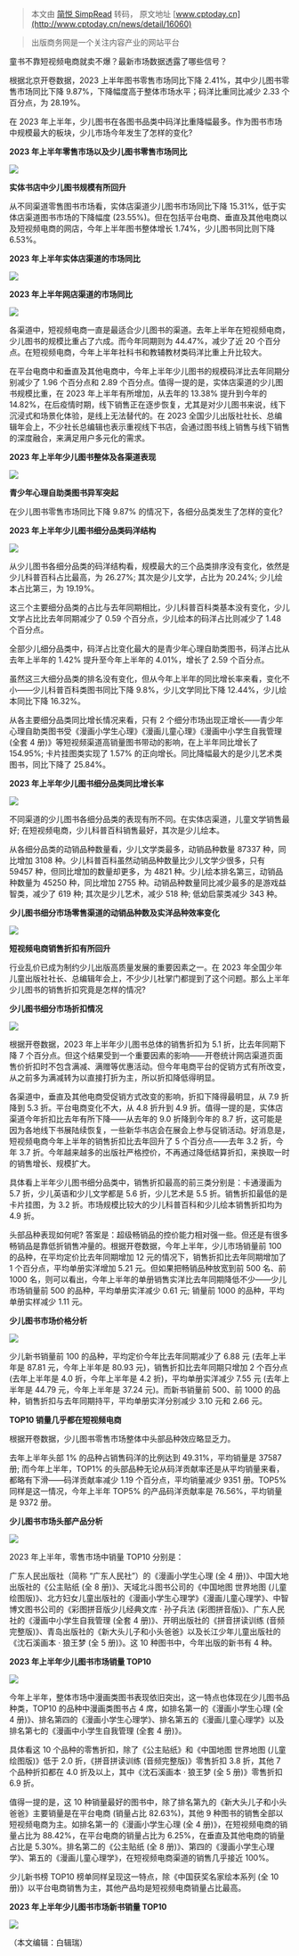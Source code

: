 > 本文由 [简悦 SimpRead](http://ksria.com/simpread/) 转码， 原文地址 [www.cptoday.cn](http://www.cptoday.cn/news/detail/16060)

> 出版商务网是一个关注内容产业的网站平台

童书不靠短视频电商就卖不爆？最新市场数据透露了哪些信号？

根据北京开卷数据，2023 上半年图书零售市场同比下降 2.41%，其中少儿图书零售市场同比下降 9.87%，下降幅度高于整体市场水平；码洋比重同比减少 2.33 个百分点，为 28.19%。

在 2023 年上半年，少儿图书在各图书品类中码洋比重降幅最多。作为图书市场中规模最大的板块，少儿市场今年发生了怎样的变化?

**2023 年上半年零售市场以及少儿图书零售市场同比**

![](http://www.cptoday.cn/articlefile/1691494269857075824.png)

**实体书店中少儿图书规模有所回升**

从不同渠道零售图书市场看，实体店渠道少儿图书市场同比下降 15.31%，低于实体店渠道图书市场的下降幅度 (23.55%)。但在包括平台电商、垂直及其他电商以及短视频电商的网店，今年上半年图书整体增长 1.74%，少儿图书同比则下降 6.53%。

**2023 年上半年实体店渠道的市场同比**

![](http://www.cptoday.cn/articlefile/1691494269874088949.png)

**2023 年上半年网店渠道的市场同比**

![](http://www.cptoday.cn/articlefile/1691494269882076758.png)

各渠道中，短视频电商一直是最适合少儿图书的渠道。去年上半年在短视频电商，少儿图书的规模比重占了六成。而今年同期则为 44.47%，减少了近 20 个百分点。在短视频电商，今年上半年社科书和教辅教材类码洋比重上升比较大。

在平台电商中和垂直及其他电商中，今年上半年少儿图书的规模码洋比去年同期分别减少了 1.96 个百分点和 2.89 个百分点。值得一提的是，实体店渠道的少儿图书规模比重，在 2023 年上半年有所增加，从去年的 13.38% 提升到今年的 14.82%，在后疫情时期，线下销售正在逐步恢复，尤其是对少儿图书来说，线下沉浸式和场景化体验，是线上无法替代的。在 2023 全国少儿出版社社长、总编辑年会上，不少社长总编辑也表示重视线下书店，会通过图书线上销售与线下销售的深度融合，来满足用户多元化的需求。

**2023 年上半年少儿图书整体及各渠道表现**

![](http://www.cptoday.cn/articlefile/1691494269890049468.png)

**青少年心理自助类图书异军突起**

在少儿图书零售市场同比下降 9.87% 的情况下，各细分品类发生了怎样的变化?

**2023 年上半年少儿图书细分品类码洋结构**

![](http://www.cptoday.cn/articlefile/1691494269904009896.jpg)

从少儿图书各细分品类的码洋结构看，规模最大的三个品类排序没有变化，依然是少儿科普百科占比最高，为 26.27%; 其次是少儿文学，占比为 20.24%; 少儿绘本占比第三，为 19.19%。

这三个主要细分品类的占比与去年同期相比，少儿科普百科类基本没有变化，少儿文学占比比去年同期减少了 0.59 个百分点，少儿绘本的码洋占比则减少了 1.48 个百分点。

全部少儿细分品类中，码洋占比变化最大的是青少年心理自助类图书，码洋占比从去年上半年的 1.42% 提升至今年上半年的 4.01%，增长了 2.59 个百分点。

虽然这三大细分品类的排名没有变化，但从今年上半年的同比增长率来看，变化不小——少儿科普百科类图书同比下降 9.8%，少儿文学同比下降 12.44%，少儿绘本同比下降 16.32%。

从各主要细分品类同比增长情况来看，只有 2 个细分市场出现正增长——青少年心理自助类图书受《漫画小学生心理》《漫画儿童心理》《漫画中小学生自我管理 (全套 4 册)》等短视频渠道高销量图书带动的影响，在上半年同比增长了 154.95%; 卡片挂图类实现了 1.57% 的正向增长。同比降幅最大的是少儿艺术类图书，同比下降了 25.84%。

**2023 年上半年少儿图书细分品类同比增长率**

![](http://www.cptoday.cn/articlefile/1691494269912020997.png)

不同渠道的少儿图书各细分品类的表现有所不同。在实体店渠道，儿童文学销售最好; 在短视频电商，少儿科普百科销售最好，其次是少儿绘本。

从各细分品类的动销品种数量看，少儿文学类最多，动销品种数量 87337 种，同比增加 3108 种。少儿科普百科虽然动销品种数量比少儿文学少很多，只有 59457 种，但同比增加的数量却更多，为 4821 种。少儿绘本排名第三，动销品种数量为 45250 种，同比增加 2755 种。动销品种数量同比减少最多的是游戏益智类，减少了 619 种; 其次是少儿艺术，减少 518 种; 低幼启蒙类减少 343 种。

**少儿图书细分市场零售渠道的动销品种数及实洋品种效率变化**

![](http://www.cptoday.cn/articlefile/1691494269924098315.png)

**短视频电商销售折扣有所回升**

行业乱价已成为制约少儿出版高质量发展的重要因素之一。在 2023 年全国少年儿童出版社社长、总编辑年会上，不少少儿社掌门都提到了这个问题。那么上半年少儿图书的销售折扣究竟是怎样的情况?

**少儿图书细分市场折扣情况**

![](http://www.cptoday.cn/articlefile/1691494269943057448.png)

根据开卷数据，2023 年上半年少儿图书总体的销售折扣为 5.1 折，比去年同期下降 7 个百分点。但这个结果受到一个重要因素的影响——开卷统计网店渠道页面售价折扣时不包含满减、满赠等优惠活动。但今年电商平台的促销方式有所改变，从之前多为满减转为以直接打折为主，所以折扣降低得明显。

各渠道中，垂直及其他电商受促销方式改变的影响，折扣下降得最明显，从 7.9 折降到 5.3 折。平台电商变化不大，从 4.8 折升到 4.9 折。值得一提的是，实体店渠道今年折扣比去年有所下降——从去年的 9.0 折降到今年的 8.7 折，这可能是因为各地线下书展陆续恢复，一些新华书店会在展会上参与促销活动。好消息是，短视频电商今年上半年的销售折扣比去年回升了 5 个百分点——去年 3.2 折，今年 3.7 折。今年越来越多的出版社严格控价，不再通过降低结算折扣，来换取一时的销售增长、规模扩大。

具体看上半年少儿图书细分品类中，销售折扣最高的前三类分别是：卡通漫画为 5.7 折，少儿英语和少儿文学都是 5.6 折，少儿艺术是 5.5 折。销售折扣最低的是卡片挂图，为 3.2 折。市场规模比较大的少儿科普百科和少儿绘本销售折扣均为 4.9 折。

头部品种表现如何呢? 答案是：超级畅销品的控价能力相对强一些。但还是有很多畅销品是靠低折销售冲量的。根据开卷数据，今年上半年，少儿市场销量前 100 的品种，在平均定价比去年同期增加 12 元的情况下，销售折扣比去年同期增加了 1 个百分点，平均单册实洋增加 5.21 元。但如果把畅销品种放宽到前 500 名、前 1000 名，则可以看出，今年上半年的单册销售实洋比去年同期降低不少——少儿市场销量前 500 的品种，平均单册实洋减少 0.61 元; 销量前 1000 的品种，平均单册实样减少 1.11 元。

**少儿图书市场价格分析**

![](http://www.cptoday.cn/articlefile/1691494269960019088.png)

少儿新书销量前 100 的品种，平均定价今年比去年同期减少了 6.88 元 (去年上半年是 87.81 元，今年上半年是 80.93 元)，销售折扣比去年同期只增加 2 个百分点 (去年上半年是 4.0 折，今年上半年是 4.2 折)，平均单册实洋减少 7.55 元 (去年上半年是 44.79 元，今年上半年是 37.24 元)。而新书销量前 500、前 1000 的品种，销售折扣与去年同期持平，平均单册实洋分别减少 3.10 元和 2.66 元。

**TOP10 销量几乎都在短视频电商**

根据开卷数据，少儿图书零售市场整体中头部品种效应略显乏力。

去年上半年头部 1% 的品种占销售码洋的比例达到 49.31%，平均销量是 37587 册; 而今年上半年，TOP1% 的头部品种无论从码洋贡献率还是从平均销量来看，都略有下滑——码洋贡献率减少 1.19 个百分点，平均销量减少 9351 册。TOP5% 同样是这一情况，今年上半年 TOP5% 的产品码洋贡献率是 76.56%，平均销量是 9372 册。

**少儿图书市场头部产品分析**

![](http://www.cptoday.cn/articlefile/1691495141179094832.png)

2023 年上半年，零售市场中销量 TOP10 分别是：

广东人民出版社（简称 “广东人民社”）的《漫画小学生心理 (全 4 册)》、中国大地出版社的《公主贴纸 (全 8 册)》、天域北斗图书公司的《中国地图 世界地图 (儿童绘图版)》、北方妇女儿童出版社的《漫画小学生心理学》《漫画儿童心理学》、中智博文图书公司的《彩图拼音版少儿经典文库 · 孙子兵法 (彩图拼音版)》、广东人民社的《漫画中小学生自我管理 (全套 4 册)》、开明出版社的《拼音拼读训练 (音频完整版)》、青岛出版社的《新大头儿子和小头爸爸》以及长江少年儿童出版社的《沈石溪画本 · 狼王梦 (全 5 册)》。这 10 种图书中，今年出版的新书有 4 种。

**2023 年上半年少儿图书市场销量 TOP10**

![](http://www.cptoday.cn/articlefile/1691494269982093936.png)

今年上半年，整体市场中漫画类图书表现依旧突出，这一特点也体现在少儿图书品种类，TOP10 的品种中漫画类图书占 4 席，如排名第一的《漫画小学生心理 (全 4 册)》、排名第四的《漫画小学生心理学》、排名第五的《漫画儿童心理学》以及排名第七的《漫画中小学生自我管理 (全套 4 册)》。

具体看这 10 个品种的零售折扣，除了《公主贴纸》和《中国地图 世界地图 (儿童绘图版)》低于 2.0 折，《拼音拼读训练 (音频完整版)》零售折扣 3.8 折，其他 7 个品种折扣都在 4.0 折及以上，其中《沈石溪画本 · 狼王梦 (全 5 册)》零售折扣 6.9 折。

值得一提的是，这 10 种销量最好的图书中，除了排名第九的《新大头儿子和小头爸爸》主要销量是在平台电商 (销量占比 82.63%)，其他 9 种图书的销售全部以短视频电商为主。如排名第一的《漫画小学生心理 (全 4 册)》，在短视频电商的销量占比为 88.42%，在平台电商的销量占比为 6.25%，在垂直及其他电商的销量占比是 5.30%。排名第二的《公主贴纸 (全 8 册)》、第四的《漫画小学生心理学》、第五的《漫画儿童心理学》，在短视频电商渠道的销售几乎接近 100%。

少儿新书榜 TOP10 榜单同样呈现这一特点，除《中国获奖名家绘本系列 (全 10 册)》以平台电商销售为主，其他产品均是短视频电商销量占比最高。

**2023 年上半年少儿图书市场新书销量 TOP10**

![](http://www.cptoday.cn/articlefile/1691494269994088370.jpg)

（本文编辑：白辑瑞）